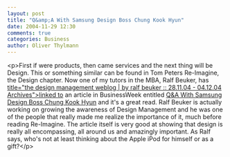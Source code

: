 ```yaml
---
layout: post
title: "Q&amp;A With Samsung Design Boss Chung Kook Hyun"
date: 2004-11-29 12:30
comments: true
categories: Business
author: Oliver Thylmann
---
```



&lt;p&gt;First if were products, then came services and the next thing will be Design. This or something similar can be found in Tom Peters Re-Imagine, the Design chapter. Now one of my tutors in the MBA, Ralf Beuker, has [ title=&quot;the design management weblog | by ralf beuker :: 28.11.04 - 04.12.04 Archives&quot;&gt;linked to](http://www.design-management.de/archives/week_2004_11_28.html#000302) an article in BusinessWeek entitled [Q&amp;A With Samsung Design Boss Chung Kook Hyun](http://www.businessweek.com/magazine/content/04_48/b3910010.htm) and it's a great read. Ralf Beuker is actually working on growing the awareness of Design Management and he was one of the people that really made me realize the importance of it, much before reading Re-Imagine. The article itself is very good at showing that design is really all encompassing, all around us and amazingly important. As Ralf says, who's not at least thinking about the Apple iPod for himself or as a gift?&lt;/p&gt;


